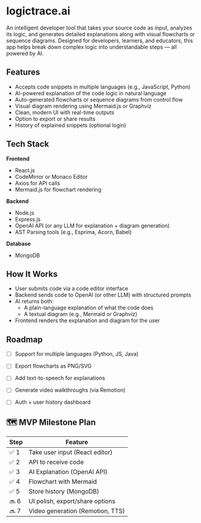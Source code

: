 # logictrace.ai

An intelligent developer tool that takes your source code as input, analyzes its logic, and generates detailed explanations along with visual flowcharts or sequence diagrams. Designed for developers, learners, and educators, this app helps break down complex logic into understandable steps — all powered by AI.

## Features

- Accepts code snippets in multiple languages (e.g., JavaScript, Python)
- AI-powered explanation of the code logic in natural language
- Auto-generated flowcharts or sequence diagrams from control flow
- Visual diagram rendering using Mermaid.js or Graphviz
- Clean, modern UI with real-time outputs
- Option to export or share results
- History of explained snippets (optional login)

## Tech Stack

**Frontend**
- React.js
- CodeMirror or Monaco Editor
- Axios for API calls
- Mermaid.js for flowchart rendering

**Backend**
- Node.js
- Express.js
- OpenAI API (or any LLM for explanation + diagram generation)
- AST Parsing tools (e.g., Esprima, Acorn, Babel)

**Database**
- MongoDB

## How It Works

- User submits code via a code editor interface  
- Backend sends code to OpenAI (or other LLM) with structured prompts  
- AI returns both:  
  - A plain-language explanation of what the code does  
  - A textual diagram (e.g., Mermaid or Graphviz)  
- Frontend renders the explanation and diagram for the user  

## Roadmap

- [ ] Support for multiple languages (Python, JS, Java)  
- [ ] Export flowcharts as PNG/SVG  
- [ ] Add text-to-speech for explanations  
- [ ] Generate video walkthroughs (via Remotion)  
- [ ] Auth + user history dashboard  


## 🗺️ MVP Milestone Plan

| Step | Feature                          |
|------|----------------------------------|
| ✅ 1 | Take user input (React editor)   |
| ✅ 2 | API to receive code              |
| ✅ 3 | AI Explanation (OpenAI API)      |
| ✅ 4 | Flowchart with Mermaid           |
| ✅ 5 | Store history (MongoDB)          |
| 🔜 6 | UI polish, export/share options |
| 🔜 7 | Video generation (Remotion, TTS) |
